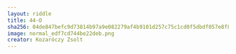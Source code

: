 ```yaml
---
layout: riddle
title: 44-O
sha256: 04de847befc9d73814b97a9e082279af4b9101d257c75c1cd0f5dbdf057e8f8f
image: normal_edf7cd744be22deb.png
creator: Kozaróczy Zsolt
---
```

